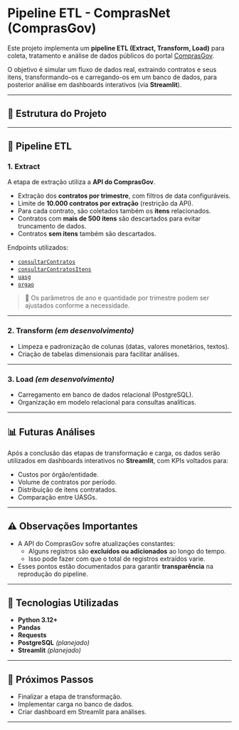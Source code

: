 # Pipeline ETL - ComprasNet (ComprasGov)

Este projeto implementa um **pipeline ETL (Extract, Transform, Load)** para coleta, tratamento e análise de dados públicos do portal [ComprasGov](https://dadosabertos.compras.gov.br/).  

O objetivo é simular um fluxo de dados real, extraindo contratos e seus itens, transformando-os e carregando-os em um banco de dados, para posterior análise em dashboards interativos (via **Streamlit**).

---

## 📌 Estrutura do Projeto


---

## 🚀 Pipeline ETL

### 1. **Extract**  
A etapa de extração utiliza a **API do ComprasGov**.  
- Extração dos **contratos por trimestre**, com filtros de data configuráveis.  
- Limite de **10.000 contratos por extração** (restrição da API).  
- Para cada contrato, são coletados também os **itens** relacionados.  
- Contratos com **mais de 500 itens** são descartados para evitar truncamento de dados.  
- Contratos **sem itens** também são descartados.  

Endpoints utilizados:  
- [`consultarContratos`](https://dadosabertos.compras.gov.br/swagger-ui/index.html#/Contratos/consultarContratos)  
- [`consultarContratosItens`](https://dadosabertos.compras.gov.br/swagger-ui/index.html#/Contratos/consultarContratosItens)  
- [`uasg`](https://dadosabertos.compras.gov.br/swagger-ui/index.html#/UASG/uasg)  
- [`orgao`](https://dadosabertos.compras.gov.br/swagger-ui/index.html#/Orgao/orgao)  

> 🔧 Os parâmetros de ano e quantidade por trimestre podem ser ajustados conforme a necessidade.

---

### 2. **Transform** *(em desenvolvimento)*  
- Limpeza e padronização de colunas (datas, valores monetários, textos).  
- Criação de tabelas dimensionais para facilitar análises.  

---

### 3. **Load** *(em desenvolvimento)*  
- Carregamento em banco de dados relacional (PostgreSQL).  
- Organização em modelo relacional para consultas analíticas.  

---

## 📊 Futuras Análises

Após a conclusão das etapas de transformação e carga, os dados serão utilizados em dashboards interativos no **Streamlit**, com KPIs voltados para:  
- Custos por órgão/entidade.  
- Volume de contratos por período.  
- Distribuição de itens contratados.  
- Comparação entre UASGs.  

---

## ⚠️ Observações Importantes

- A API do ComprasGov sofre atualizações constantes:  
  - Alguns registros são **excluídos ou adicionados** ao longo do tempo.  
  - Isso pode fazer com que o total de registros extraídos varie.  
- Esses pontos estão documentados para garantir **transparência** na reprodução do pipeline.  

---

## 🔧 Tecnologias Utilizadas

- **Python 3.12+**  
- **Pandas**  
- **Requests**  
- **PostgreSQL** *(planejado)*  
- **Streamlit** *(planejado)*  

---

## 📌 Próximos Passos

- Finalizar a etapa de transformação.  
- Implementar carga no banco de dados.  
- Criar dashboard em Streamlit para análises.  

---
